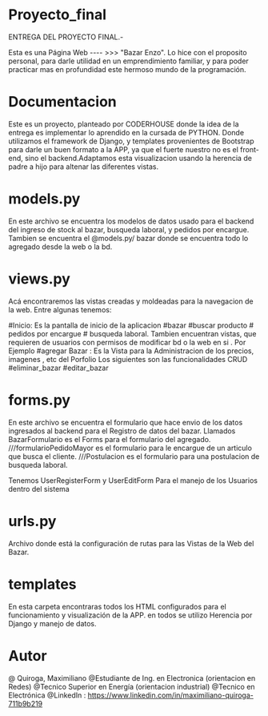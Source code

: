 # Proyecto_final
ENTREGA DEL PROYECTO FINAL.-

Esta es una Página Web ---- >>> "Bazar Enzo". 
Lo hice con el proposito personal, para darle utilidad en un emprendimiento familiar, y para poder practicar mas en profundidad este hermoso mundo de la programación.

# Documentacion
Este es un proyecto, planteado por CODERHOUSE donde la idea de la entrega es implementar lo aprendido en la cursada de PYTHON.
Donde utilizamos el framework de Django, y templates provenientes de Bootstrap para darle un buen formato a la APP, ya que el fuerte nuestro no es el front-end, sino el backend.Adaptamos esta visualizacion usando la herencia de padre a hijo para altenar las diferentes vistas.

# models.py
En este archivo se encuentra los modelos de datos usado para el backend del ingreso de stock al bazar, busqueda laboral, y pedidos por encargue. Tambien se encuentra el @models.py/ bazar donde se encuentra todo lo agregado desde la web o la bd.

# views.py
Acá encontraremos las vistas creadas y moldeadas para la navegacion de la web. Entre algunas tenemos:

#Inicio: Es la pantalla de inicio de la aplicacion #bazar  #buscar producto # pedidos por encargue # busqueda laboral. Tambien encuentran vistas, que requieren de usuarios con permisos de modificar bd o la web en si . Por Ejemplo #agregar Bazar : Es la Vista para la Administracion de los precios, imagenes , etc  del Porfolio Los siguientes son las funcionalidades CRUD  #eliminar_bazar #editar_bazar

# forms.py
En este archivo se encuentra el formulario que hace envio de los datos ingresados al backend para el Registro de datos del bazar. Llamados BazarFormulario  es el Forms para el formulario del agregado.
///formularioPedidoMayor es el formulario para le encargue de un articulo que busca el cliente. 
///Postulacion es el formulario para una postulacion de busqueda laboral.

Tenemos UserRegisterForm y UserEditForm Para el manejo de los Usuarios dentro del sistema

# urls.py
Archivo donde está la configuración de rutas para las Vistas de la Web del Bazar.

# templates
En esta carpeta encontraras todos los HTML configurados para el funcionamiento y visualización de la APP. en todos se utilizo Herencia por Django y manejo de datos.

# Autor
@ Quiroga, Maximiliano
@Estudiante de Ing. en Electronica (orientacion en Redes)
@Tecnico Superior en Energía (orientacion industrial)
@Tecnico en Electrónica
@LinkedIn : https://www.linkedin.com/in/maximiliano-quiroga-711b9b219
